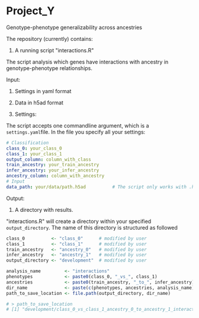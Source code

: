 # Project_Y
Genotype-phenotype generalizability across ancestries

The repository (currently) contains:
1. A running script "interactions.R"

The script analysis which genes have interactions with ancestry in genotype-phenotype relationships.

Input:
1. Settings in yaml format
2. Data in h5ad format


1. Settings:

The script accepts one commandline argument, which is a `settings.yaml`file. 
In the file you specify all your settings:
```yaml
# Classification
class_0: your_class_0
class_1: your_class_1
output_column: column_with_class
train_ancestry: your_train_ancestry
infer_ancestry: your_infer_ancestry
ancestry_column: column_with_ancestry
# Input
data_path: your/data/path.h5ad          # The script only works with .h5ad files
```


Output:
1. A directory with results.

"interactions.R" will create a directory within your specified `output_directory`. 
The name of this directory is structured as followed
```r
class_0          <- "class_0"      # modified by user
class_1          <- "class_1"      # modified by user
train_ancestry   <- "ancestry_0"   # modified by user
infer_ancestry   <- "ancestry_1"   # modified by user
output_directory <- "development"  # modified by user

analysis_name         <- "interactions"
phenotypes            <- paste0(class_0, "_vs_", class_1)
ancestries            <- paste0(train_ancestry, "_to_", infer_ancestry)
dir_name              <- paste(c(phenotypes, ancestries, analysis_name), collapse = "_")
path_to_save_location <- file.path(output_directory, dir_name)

# > path_to_save_location
# [1] "development/class_0_vs_class_1_ancestry_0_to_ancestry_1_interactions"
```